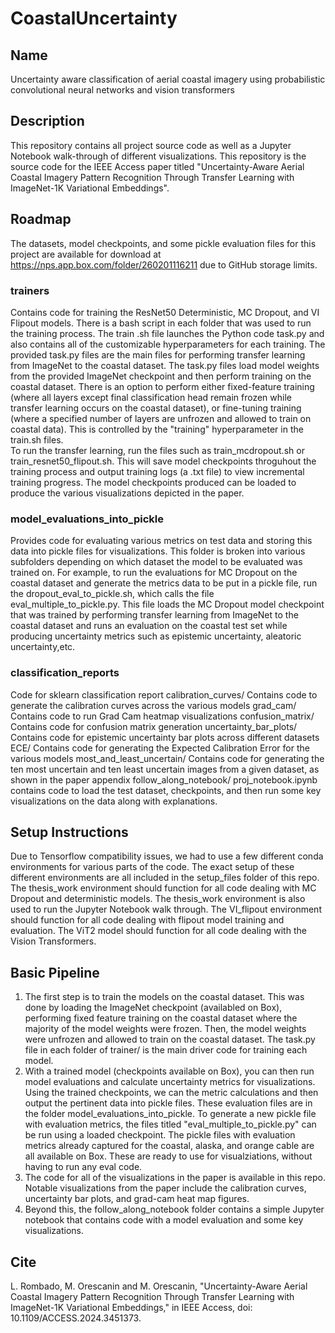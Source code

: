 # CoastalUncertainty


## Name
Uncertainty aware classification of aerial coastal imagery using probabilistic convolutional neural networks and vision transformers

## Description
This repository contains all project source code as well as a Jupyter Notebook walk-through of different visualizations. This repository is the source code for the IEEE Access paper titled "Uncertainty-Aware Aerial Coastal Imagery Pattern Recognition Through Transfer Learning with ImageNet-1K Variational Embeddings".

## Roadmap
The datasets, model checkpoints, and some pickle evaluation files for this project are available for download at https://nps.app.box.com/folder/260201116211 due to GitHub storage limits.

### trainers
Contains code for training the ResNet50 Deterministic, MC Dropout, and VI Flipout models. There is a bash script in each folder that was used to run the training process. The train .sh file launches the Python code task.py and also contains all of the customizable hyperparameters for each training. The provided task.py files are the main files for performing transfer learning from ImageNet to the coastal dataset. The task.py files load model weights from the provided ImageNet checkpoint and then perform training on the coastal dataset. There is an option to perform either fixed-feature training (where all layers except final classification head remain frozen while transfer learning occurs on the coastal dataset), or fine-tuning training (where a specified number of layers are unfrozen and allowed to train on coastal data). This is controlled by the "training" hyperparameter in the train.sh files.  
    To run the transfer learning, run the files such as train_mcdropout.sh or train_resnet50_flipout.sh. This will save model checkpoints throguhout the training process and output training logs (a .txt file) to view incremental training progress. The model checkpoints produced can be loaded to produce the various visualizations depicted in the paper. 
### model_evaluations_into_pickle
Provides code for evaluating various metrics on test data and storing this data into pickle files for visualizations. This folder is broken into various subfolders depending on which dataset the model to be evaluated was trained on. For example, to run the evaluations for MC Dropout on the coastal dataset and generate the metrics data to be put in a pickle file, run the dropout_eval_to_pickle.sh, which calls the file eval_multiple_to_pickle.py. This file loads the MC Dropout model checkpoint that was trained by performing transfer learning from ImageNet to the coastal dataset and runs an evaluation on the coastal test set while producing uncertainty metrics such as epistemic uncertainty, aleatoric uncertainty,etc. 
### classification_reports
Code for sklearn classification report
calibration_curves/
    Contains code to generate the calibration curves across the various models
grad_cam/ 
    Contains code to run Grad Cam heatmap visualizations
confusion_matrix/
    Contains code for confusion matrix generation
uncertainty_bar_plots/
    Contains code for epistemic uncertainty bar plots across different datasets
ECE/
    Contains code for generating the Expected Calibration Error for the various models
most_and_least_uncertain/
    Contains code for generating the ten most uncertain and ten least uncertain images from a given dataset, as shown in the paper appendix
follow_along_notebook/
    proj_notebook.ipynb contains code to load the test dataset, checkpoints, and then run some key visualizations on the data along with explanations.

## Setup Instructions
Due to Tensorflow compatibility issues, we had to use a few different conda environments for various parts of the code. The exact setup of these different environments are all included in the setup_files folder of this repo. The thesis_work environment should function for all code dealing with MC Dropout and deterministic models. The thesis_work environment is also used to run the Jupyter Notebook walk through. The VI_flipout environment should function for all code dealing with flipout model training and evaluation. The ViT2 model should function for all code dealing with the Vision Transformers. 


## Basic Pipeline

1. The first step is to train the models on the coastal dataset. This was done by loading the ImageNet checkpoint (availabled on Box), performing
fixed feature training on the coastal dataset where the majority of the model weights were frozen. Then, the model weights were unfrozen
and allowed to train on the coastal dataset. The task.py file in each folder of trainer/ is the main driver code for training each model. 
2. With a trained model (checkpoints available on Box), you can then run model evaluations and calculate uncertainty metrics for visualizations.
Using the trained checkpoints, we can the metric calculations and then output the pertinent data into pickle files. These evaluation files are in the folder model_evaluations_into_pickle. To generate a new pickle file with evaluation metrics, the files titled "eval_multiple_to_pickle.py" can be run using a loaded checkpoint. The pickle files with evaluation metrics already captured for the coastal, alaska, and orange cable are all available on Box. These are ready to use for visualziations, without having to run any eval code. 
3. The code for all of the visualizations in the paper is available in this repo. Notable visualizations from the paper include the calibration curves, uncertainty bar plots, and grad-cam heat map figures. 
4. Beyond this, the follow_along_notebook folder contains a simple Jupyter notebook that contains code with a model evaluation and some key visualizations.

## Cite

L. Rombado, M. Orescanin and M. Orescanin, "Uncertainty-Aware Aerial Coastal Imagery Pattern Recognition Through Transfer Learning with ImageNet-1K Variational Embeddings," in IEEE Access, doi: 10.1109/ACCESS.2024.3451373. 




